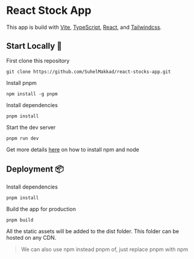 # React Stock App

This app is build with [Vite](https://vitejs.dev/), [TypeScript](https://www.typescriptlang.org/), [React](https://react.dev/), and [Tailwindcss](https://tailwindcss.com/).

## Start Locally 🚀

First clone this repository

```
git clone https://github.com/SuhelMakkad/react-stocks-app.git
```

Install pnpm

```
npm install -g pnpm
```

Install dependencies

```
pnpm install
```

Start the dev server

```
pnpm run dev
```

Get more details [here](https://docs.npmjs.com/downloading-and-installing-node-js-and-npm) on how to install npm and node

## Deployment 📦

Install dependencies

```
pnpm install
```

Build the app for production

```
pnpm build
```

All the static assets will be added to the dist folder. This folder can be hosted on any CDN.

> We can also use npm instead pnpm of, just replace pnpm with npm
